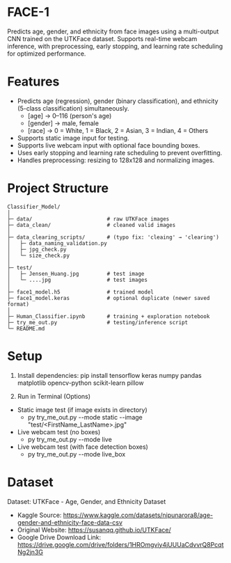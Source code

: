 # FACE-1
Predicts age, gender, and ethnicity from face images using a multi-output CNN trained on the UTKFace dataset. Supports real-time webcam inference, with preprocessing, early stopping, and learning rate scheduling for optimized performance.

# Features
- Predicts age (regression), gender (binary classification), and ethnicity (5-class classification) simultaneously.
  - [age]     → 0–116 (person's age)
  - [gender]  → male, female
  - [race]    → 0 = White, 1 = Black, 2 = Asian, 3 = Indian, 4 = Others
- Supports static image input for testing.
- Supports live webcam input with optional face bounding boxes.
- Uses early stopping and learning rate scheduling to prevent overfitting.
- Handles preprocessing: resizing to 128x128 and normalizing images.

# Project Structure
```
Classifier_Model/
│
├─ data/                        # raw UTKFace images
├─ data_clean/                  # cleaned valid images
│
├─ data_clearing_scripts/       # (typo fix: 'cleaing' → 'clearing')
│   ├─ data_naming_validation.py
│   ├─ jpg_check.py
│   └─ size_check.py
│
├─ test/
│   ├─ Jensen_Huang.jpg         # test image
│   └─ ....jpg                  # test images
│
├─ face1_model.h5               # trained model
├─ face1_model.keras            # optional duplicate (newer saved format)
│
├─ Human_Classifier.ipynb       # training + exploration notebook
├─ try_me_out.py                # testing/inference script
└─ README.md
```

# Setup
1. Install dependencies:
pip install tensorflow keras numpy pandas matplotlib opencv-python scikit-learn pillow

2. Run in Terminal (Options)
- Static image test (if image exists in directory)
  - py try_me_out.py --mode static --image "test/<FirstName_LastName>.jpg"
- Live webcam test (no boxes)
  - py try_me_out.py --mode live
- Live webcam test (with face detection boxes)
  - py try_me_out.py --mode live_box

# Dataset
Dataset: UTKFace - Age, Gender, and Ethnicity Dataset
- Kaggle Source: https://www.kaggle.com/datasets/nipunarora8/age-gender-and-ethnicity-face-data-csv
- Original Website: https://susanqq.github.io/UTKFace/
- Google Drive Download Link: https://drive.google.com/drive/folders/1HROmgviy4jUUUaCdvvrQ8PcqtNg2jn3G